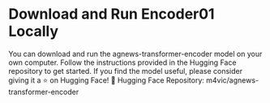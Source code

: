 
# Download and Run Encoder01 Locally
You can download and run the agnews-transformer-encoder model on your own computer. Follow the instructions provided in the Hugging Face repository to get started. If you find the model useful, please consider giving it a ⭐ on Hugging Face!
🔗 Hugging Face Repository: m4vic/agnews-transformer-encoder
